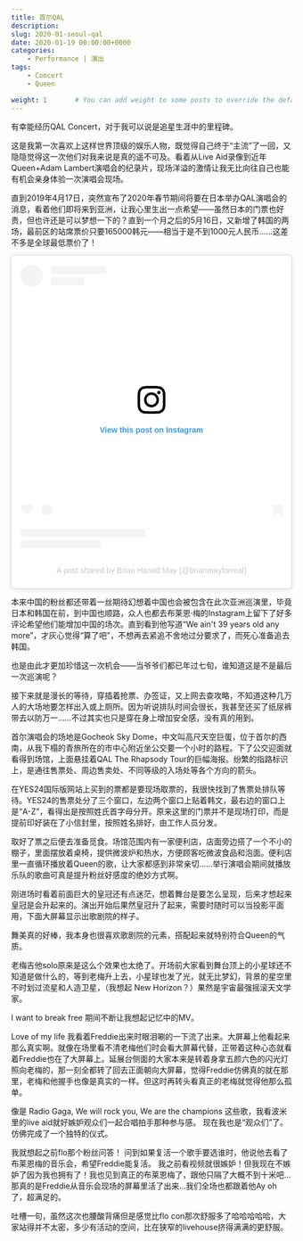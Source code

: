 ```yaml
---
title: 首尔QAL
description: 
slug: 2020-01-seoul-qal
date: 2020-01-19 00:00:00+0000
categories:
    - Performance | 演出
tags:
    - Concert
    - Queen

weight: 1       # You can add weight to some posts to override the default sorting (date descending)
---
```

有幸能经历QAL Concert，对于我可以说是追星生涯中的里程碑。

这是我第一次喜欢上这样世界顶级的娱乐人物，既觉得自己终于“主流”了一回，又隐隐觉得这一次他们对我来说是真的遥不可及。看着从Live Aid录像到近年Queen+Adam Lambert演唱会的纪录片，现场洋溢的激情让我无比向往自己也能有机会亲身体验一次演唱会现场。

直到2019年4月17日，突然宣布了2020年春节期间将要在日本举办QAL演唱会的消息，看着他们即将来到亚洲，让我心里生出一点希望——虽然日本的门票也好贵，但也许还是可以梦想一下的？直到一个月之后的5月16日，又新增了韩国的两场，最前区的站席票价只要165000韩元——相当于是不到1000元人民币……这差不多是全球最低票价了！


<blockquote class="instagram-media" data-instgrm-captioned data-instgrm-permalink="https://www.instagram.com/p/BxgabmtBI7b/?utm_source=ig_embed&amp;utm_campaign=loading" data-instgrm-version="14" style=" background:#FFF; border:0; border-radius:3px; box-shadow:0 0 1px 0 rgba(0,0,0,0.5),0 1px 10px 0 rgba(0,0,0,0.15); margin: 1px; max-width:540px; min-width:326px; padding:0; width:99.375%; width:-webkit-calc(100% - 2px); width:calc(100% - 2px);"><div style="padding:16px;"> <a href="https://www.instagram.com/p/BxgabmtBI7b/?utm_source=ig_embed&amp;utm_campaign=loading" style=" background:#FFFFFF; line-height:0; padding:0 0; text-align:center; text-decoration:none; width:100%;" target="_blank"> <div style=" display: flex; flex-direction: row; align-items: center;"> <div style="background-color: #F4F4F4; border-radius: 50%; flex-grow: 0; height: 40px; margin-right: 14px; width: 40px;"></div> <div style="display: flex; flex-direction: column; flex-grow: 1; justify-content: center;"> <div style=" background-color: #F4F4F4; border-radius: 4px; flex-grow: 0; height: 14px; margin-bottom: 6px; width: 100px;"></div> <div style=" background-color: #F4F4F4; border-radius: 4px; flex-grow: 0; height: 14px; width: 60px;"></div></div></div><div style="padding: 19% 0;"></div> <div style="display:block; height:50px; margin:0 auto 12px; width:50px;"><svg width="50px" height="50px" viewBox="0 0 60 60" version="1.1" xmlns="https://www.w3.org/2000/svg" xmlns:xlink="https://www.w3.org/1999/xlink"><g stroke="none" stroke-width="1" fill="none" fill-rule="evenodd"><g transform="translate(-511.000000, -20.000000)" fill="#000000"><g><path d="M556.869,30.41 C554.814,30.41 553.148,32.076 553.148,34.131 C553.148,36.186 554.814,37.852 556.869,37.852 C558.924,37.852 560.59,36.186 560.59,34.131 C560.59,32.076 558.924,30.41 556.869,30.41 M541,60.657 C535.114,60.657 530.342,55.887 530.342,50 C530.342,44.114 535.114,39.342 541,39.342 C546.887,39.342 551.658,44.114 551.658,50 C551.658,55.887 546.887,60.657 541,60.657 M541,33.886 C532.1,33.886 524.886,41.1 524.886,50 C524.886,58.899 532.1,66.113 541,66.113 C549.9,66.113 557.115,58.899 557.115,50 C557.115,41.1 549.9,33.886 541,33.886 M565.378,62.101 C565.244,65.022 564.756,66.606 564.346,67.663 C563.803,69.06 563.154,70.057 562.106,71.106 C561.058,72.155 560.06,72.803 558.662,73.347 C557.607,73.757 556.021,74.244 553.102,74.378 C549.944,74.521 548.997,74.552 541,74.552 C533.003,74.552 532.056,74.521 528.898,74.378 C525.979,74.244 524.393,73.757 523.338,73.347 C521.94,72.803 520.942,72.155 519.894,71.106 C518.846,70.057 518.197,69.06 517.654,67.663 C517.244,66.606 516.755,65.022 516.623,62.101 C516.479,58.943 516.448,57.996 516.448,50 C516.448,42.003 516.479,41.056 516.623,37.899 C516.755,34.978 517.244,33.391 517.654,32.338 C518.197,30.938 518.846,29.942 519.894,28.894 C520.942,27.846 521.94,27.196 523.338,26.654 C524.393,26.244 525.979,25.756 528.898,25.623 C532.057,25.479 533.004,25.448 541,25.448 C548.997,25.448 549.943,25.479 553.102,25.623 C556.021,25.756 557.607,26.244 558.662,26.654 C560.06,27.196 561.058,27.846 562.106,28.894 C563.154,29.942 563.803,30.938 564.346,32.338 C564.756,33.391 565.244,34.978 565.378,37.899 C565.522,41.056 565.552,42.003 565.552,50 C565.552,57.996 565.522,58.943 565.378,62.101 M570.82,37.631 C570.674,34.438 570.167,32.258 569.425,30.349 C568.659,28.377 567.633,26.702 565.965,25.035 C564.297,23.368 562.623,22.342 560.652,21.575 C558.743,20.834 556.562,20.326 553.369,20.18 C550.169,20.033 549.148,20 541,20 C532.853,20 531.831,20.033 528.631,20.18 C525.438,20.326 523.257,20.834 521.349,21.575 C519.376,22.342 517.703,23.368 516.035,25.035 C514.368,26.702 513.342,28.377 512.574,30.349 C511.834,32.258 511.326,34.438 511.181,37.631 C511.035,40.831 511,41.851 511,50 C511,58.147 511.035,59.17 511.181,62.369 C511.326,65.562 511.834,67.743 512.574,69.651 C513.342,71.625 514.368,73.296 516.035,74.965 C517.703,76.634 519.376,77.658 521.349,78.425 C523.257,79.167 525.438,79.673 528.631,79.82 C531.831,79.965 532.853,80.001 541,80.001 C549.148,80.001 550.169,79.965 553.369,79.82 C556.562,79.673 558.743,79.167 560.652,78.425 C562.623,77.658 564.297,76.634 565.965,74.965 C567.633,73.296 568.659,71.625 569.425,69.651 C570.167,67.743 570.674,65.562 570.82,62.369 C570.966,59.17 571,58.147 571,50 C571,41.851 570.966,40.831 570.82,37.631"></path></g></g></g></svg></div><div style="padding-top: 8px;"> <div style=" color:#3897f0; font-family:Arial,sans-serif; font-size:14px; font-style:normal; font-weight:550; line-height:18px;">View this post on Instagram</div></div><div style="padding: 12.5% 0;"></div> <div style="display: flex; flex-direction: row; margin-bottom: 14px; align-items: center;"><div> <div style="background-color: #F4F4F4; border-radius: 50%; height: 12.5px; width: 12.5px; transform: translateX(0px) translateY(7px);"></div> <div style="background-color: #F4F4F4; height: 12.5px; transform: rotate(-45deg) translateX(3px) translateY(1px); width: 12.5px; flex-grow: 0; margin-right: 14px; margin-left: 2px;"></div> <div style="background-color: #F4F4F4; border-radius: 50%; height: 12.5px; width: 12.5px; transform: translateX(9px) translateY(-18px);"></div></div><div style="margin-left: 8px;"> <div style=" background-color: #F4F4F4; border-radius: 50%; flex-grow: 0; height: 20px; width: 20px;"></div> <div style=" width: 0; height: 0; border-top: 2px solid transparent; border-left: 6px solid #f4f4f4; border-bottom: 2px solid transparent; transform: translateX(16px) translateY(-4px) rotate(30deg)"></div></div><div style="margin-left: auto;"> <div style=" width: 0px; border-top: 8px solid #F4F4F4; border-right: 8px solid transparent; transform: translateY(16px);"></div> <div style=" background-color: #F4F4F4; flex-grow: 0; height: 12px; width: 16px; transform: translateY(-4px);"></div> <div style=" width: 0; height: 0; border-top: 8px solid #F4F4F4; border-left: 8px solid transparent; transform: translateY(-4px) translateX(8px);"></div></div></div> <div style="display: flex; flex-direction: column; flex-grow: 1; justify-content: center; margin-bottom: 24px;"> <div style=" background-color: #F4F4F4; border-radius: 4px; flex-grow: 0; height: 14px; margin-bottom: 6px; width: 224px;"></div> <div style=" background-color: #F4F4F4; border-radius: 4px; flex-grow: 0; height: 14px; width: 144px;"></div></div></a><p style=" color:#c9c8cd; font-family:Arial,sans-serif; font-size:14px; line-height:17px; margin-bottom:0; margin-top:8px; overflow:hidden; padding:8px 0 7px; text-align:center; text-overflow:ellipsis; white-space:nowrap;"><a href="https://www.instagram.com/p/BxgabmtBI7b/?utm_source=ig_embed&amp;utm_campaign=loading" style=" color:#c9c8cd; font-family:Arial,sans-serif; font-size:14px; font-style:normal; font-weight:normal; line-height:17px; text-decoration:none;" target="_blank">A post shared by Brian Harold May (@brianmayforreal)</a></p></div></blockquote> <script async src="//www.instagram.com/embed.js"></script>


本来中国的粉丝都还带着一丝期待幻想着中国也会被包含在此次亚洲巡演里，毕竟日本和韩国在前，到中国也顺路，众人也都去布莱恩·梅的Instagram上留下了好多评论希望他们能增加中国的场次。直到看到他写道“We ain't 39 years old any more”，才灰心觉得“算了吧”，不想再去紧追不舍地过分要求了，而死心准备追去韩国。

也是由此才更加珍惜这一次机会——当爷爷们都已年过七旬，谁知道这是不是最后一次巡演呢？

接下来就是漫长的等待，穿插着抢票、办签证，又上网去查攻略，不知道这种几万人的大场地要怎样出入或上厕所。因为听说排队时间会很长，我甚至还买了纸尿裤带去以防万一……不过其实也只是穿在身上增加安全感，没有真的用到。

首尔演唱会的场地是Gocheok Sky Dome，中文叫高尺天空巨蛋，位于首尔的西南，从我下榻的青旅所在的市中心附近坐公交要一个小时的路程。下了公交迎面就看得到场馆，上面悬挂着QAL The Rhapsody Tour的巨幅海报。纷繁的指路标识上，是通往售票处、周边售卖处、不同等级的入场处等各个方向的箭头。

在YES24国际版网站上买到的票都是要现场取票的，我很快找到了售票处排队等待。YES24的售票处分了三个窗口，左边两个窗口上贴着韩文，最右边的窗口上是“A-Z”，看得出是按照姓氏首字母分开。原来这里的门票并不是现场打印，而是提前印好装在了小信封里，按照姓名排好，由工作人员分发。

取好了票之后便去准备觅食。场馆范围内有一家便利店，店面旁边搭了一个不小的棚子，里面摆放着桌椅，提供微波炉和热水，方便顾客吃微波食品和泡面。便利店里一直循环播放着Queen的歌，让大家都感到非常亲切……举行演唱会期间就播放乐队的歌曲可真是提升粉丝好感度的绝妙方式啊。

刚进场时看着前面巨大的皇冠还有点迷茫，想着舞台是要怎么呈现，后来才想起来皇冠是会升起来的。演出开始后果然皇冠升了起来，需要时随时可以当投影平面用，下面大屏幕显示出歌剧院的样子。

舞美真的好棒，我本身也很喜欢歌剧院的元素，搭配起来就特别符合Queen的气质。

老梅吉他solo原来是这么个效果也太绝了。开场前大家看到舞台顶上的小星球还不知道是做什么的，等到老梅升上去，小星球也发了光，就无比梦幻，背景的星空里不时划过流星和人造卫星，（我想起 New Horizon？）果然是宇宙最强摇滚天文学家。

I want to break free 期间不断让我想起记忆中的MV。

Love of my life 我看着Freddie出来时眼泪唰的一下流了出来。大屏幕上他看起来那么真实啊。就像在场里看不清老梅他们时会看大屏幕代替，正带着这种心态就看着Freddie也在了大屏幕上。延展台侧面的大家本来是转着身拿五颜六色的闪光灯照向老梅的，那一刻全都转了回去正面朝向大屏幕，觉得Freddie仿佛真的就在那里，老梅和他握手也像是真实的一样。但这时再转头看真正的老梅就觉得他那么孤单。

像是 Radio Gaga, We will rock you, We are the champions 这些歌，我看波米里的live aid就好嫉妒观众们一起合唱拍手那种参与感。
现在我也是“观众们”了。
仿佛完成了一个独特的仪式。 ​​​

我就想起之前flo那个粉丝问答！
问到如果复活一个歌手要选谁时，他说他去看了布莱恩梅的音乐会，希望Freddie能复活。
我之前看视频就很嫉妒！但我现在不嫉妒了因为我也拥有了！我也见到真正的布莱恩梅了，跟他只隔了大概不到十米吧...
那真的是Freddie从音乐会现场的屏幕里活了出来...我们全场也都跟着他Ay oh了，超满足的。

吐槽一句，虽然这次也腰酸背痛但是感觉比flo con那次舒服多了哈哈哈哈哈，大家站得并不太密，多少有活动的空间，比在狭窄的livehouse挤得满满的更舒服。
